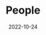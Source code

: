 ---
title: People
date: 2022-10-24

type: landing

sections:
  - block: people
    content:
      title: Meet the Team
      # Choose which groups/teams of users to display.
      #   Edit `user_groups` in each user's profile to add them to one or more of these groups.
      user_groups:
          - Directors
#          - Researchers
          - Research Scientists
#          - SCCJ Faculty Affiliates
          - Grad Students
#          - External Affiliates
#          - Alumni
      sort_by: Params.last_name
      sort_ascending: true
    design:
      show_interests: false
      show_role: true
      show_social: true
---
